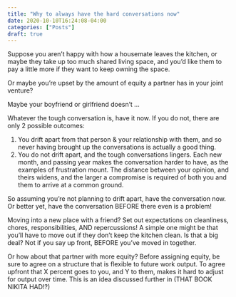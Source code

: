 ```yaml
---
title: "Why to always have the hard conversations now"
date: 2020-10-10T16:24:08-04:00
categories: ["Posts"]
draft: true
---
```


Suppose you aren’t happy with how a housemate leaves the kitchen, or maybe they take up too much shared living space, and you’d like them to pay a little more if they want to keep owning the space. 

Or maybe you’re upset by the amount of equity a partner has in your joint venture? 

Maybe your boyfriend or girlfriend doesn’t …

Whatever the tough conversation is, have it now. If you do not, there are only 2 possible outcomes:

1. You drift apart from that person & your relationship with them, and so never having brought up the conversations is actually a good thing.
2. You do not drift apart, and the tough conversations lingers. Each new month, and passing year makes the conversation harder to have, as the examples of frustration mount. The distance between your opinion, and theirs widens, and the larger a compromise is required of both you and them to arrive at a common ground.

So assuming you’re not planning to drift apart, have the conversation now. Or better yet, have the conversation BEFORE there even is a problem! 

Moving into a new place with a friend? Set out expectations on cleanliness, chores, responsibilities, AND repercussions! A simple one might be that you’ll have to move out if they don’t keep the kitchen clean. Is that a big deal? Not if you say up front, BEFORE you’ve moved in together. 

Or how about that partner with more equity? Before assigning equity, be sure to agree on a structure that is flexible to future work output. To agree upfront that X percent goes to you, and Y to them, makes it hard to adjust for output over time. This is an idea discussed further in (THAT BOOK NIKITA HAD!?)
